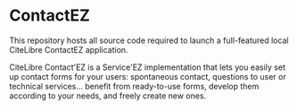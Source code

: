 # ContactEZ
This repository hosts all source code required to launch a full-featured local CiteLibre ContactEZ application.

CiteLibre Contact'EZ is a Service'EZ implementation that lets you easily set up contact forms for your users: spontaneous contact, questions to user or technical services... benefit from ready-to-use forms, develop them according to your needs, and freely create new ones.